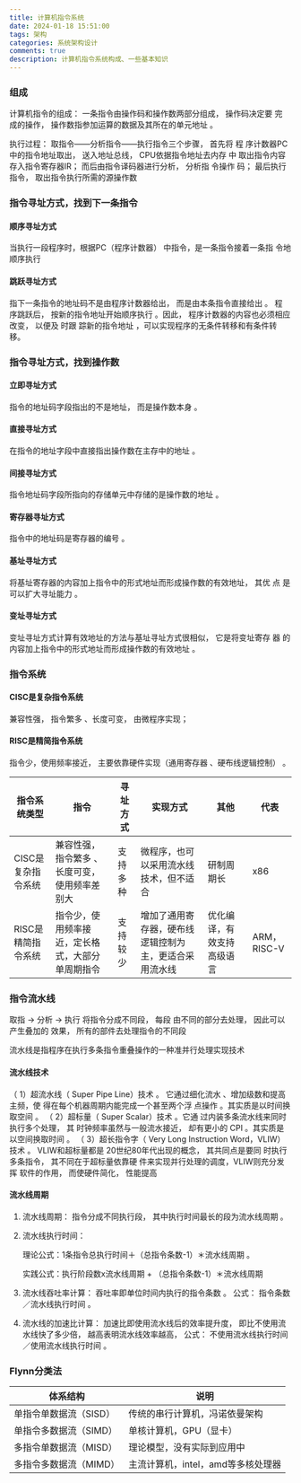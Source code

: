 ```yaml
---
title: 计算机指令系统
date: 2024-01-18 15:51:00
tags: 架构
categories: 系统架构设计
comments: true
description: 计算机指令系统构成、一些基本知识
---
```


### 组成
计算机指令的组成： 一条指令由操作码和操作数两部分组成， 操作码决定要
完 成的操作， 操作数指参加运算的数据及其所在的单元地址 。

执行过程：
取指令——分析指令——执行指令三个步骤， 首先将
程 序计数器PC中的指令地址取出， 送入地址总线， CPU依据指令地址去内存
中 取出指令内容存入指令寄存器IR； 而后由指令译码器进行分析， 分析指
令操作 码； 最后执行指令， 取出指令执行所需的源操作数

### 指令寻址方式，找到下一条指令
#### 顺序寻址方式
当执行一段程序时，根据PC（程序计数器） 中指令，是一条指令接着一条指 令地顺序执行
#### 跳跃寻址方式
指下一条指令的地址码不是由程序计数器给出， 而是由本条指令直接给出 。
程 序跳跃后， 按新的指令地址开始顺序执行 。因此， 程序计数器的内容也必须相应改变， 以便及
时跟 踪新的指令地址 ，可以实现程序的无条件转移和有条件转移。

### 指令寻址方式，找到操作数
#### 立即寻址方式
指令的地址码字段指出的不是地址， 而是操作数本身 。
#### 直接寻址方式
在指令的地址字段中直接指出操作数在主存中的地址 。
#### 间接寻址方式
指令地址码字段所指向的存储单元中存储的是操作数的地址 。
#### 寄存器寻址方式
指令中的地址码是寄存器的编号 。
#### 基址寻址方式
 将基址寄存器的内容加上指令中的形式地址而形成操作数的有效地址， 其优
点 是可以扩大寻址能力 。
#### 变址寻址方式
变址寻址方式计算有效地址的方法与基址寻址方式很相似， 它是将变址寄存
器 的内容加上指令中的形式地址而形成操作数的有效地址 。

### 指令系统
#### CISC是复杂指令系统
兼容性强， 指令繁多 、长度可变， 由微程序实现；
#### RISC是精简指令系统
指令少，使用频率接近， 主要依靠硬件实现（通用寄存器 、硬布线逻辑控制） 。

| 指令系统类型       | 指令                                             | 寻址方式 | 实现方式                                               | 其他                       | 代表        |
| ------------------ | ------------------------------------------------ | -------- | ------------------------------------------------------ | -------------------------- | ----------- |
| CISC是复杂指令系统 | 兼容性强， 指令繁多 、长度可变，使用频率差别大   | 支持多种 | 微程序，也可以采用流水线技术，但不适合                 | 研制周期长                 | x86         |
| RISC是精简指令系统 | 指令少，使用频率接近，定长格式，大部分单周期指令 | 支持较少 | 增加了通用寄存器，硬布线逻辑控制为主，更适合采用流水线 | 优化编译，有效支持高级语言 | ARM，RISC-V |



### 指令流水线
取指 -> 分析 -> 执行
将指令分成不同段， 每段 由不同的部分去处理， 因此可以产生叠加的 效果， 所有的部件去处理指令的不同段

流水线是指程序在执行多条指令重叠操作的一种准并行处理实现技术

#### 流水线技术
（ 1）超流水线（ Super Pipe Line）技术 。 它通过细化流水 、增加级数和提高主频，使 得在每个机器周期内能完成一个甚至两个浮 点操作 。其实质是以时间换取空间 。
（ 2）超标量（ Super Scalar）技术 。它通 过内装多条流水线来同时执行多个处理， 其 时钟频率虽然与一般流水接近， 却有更小的 CPI 。其实质是以空间换取时间 。
（ 3）超长指令字（ Very Long Instruction
Word，VLIW）技术 。 VLIW和超标量都是 20世纪80年代出现的概念， 其共同点是要同 时执行多条指令， 其不同在于超标量依靠硬 件来实现并行处理的调度，VLIW则充分发挥 软件的作用， 而使硬件简化， 性能提高

#### 流水线周期

1. 流水线周期： 指令分成不同执行段， 其中执行时间最长的段为流水线周期 。

2. 流水线执行时间： 

   理论公式：1条指令总执行时间＋（总指令条数-1）＊流水线周期 。

   实践公式：执行阶段数x流水线周期 + （总指令条数-1）＊流水线周期 

3. 流水线吞吐率计算： 吞吐率即单位时间内执行的指令条数 。
    公式： 指令条数／流水线执行时间 。

4. 流水线的加速比计算： 加速比即使用流水线后的效率提升度， 即比不使用流水线快了多少倍， 越高表明流水线效率越高，
    公式： 不使用流水线执行时间／使用流水线执行时间 。

### Flynn分类法

| 体系结构               | 说明                               |
| ---------------------- | ---------------------------------- |
| 单指令单数据流（SISD） | 传统的串行计算机，冯诺依曼架构     |
| 单指令多数据流（SIMD） | 单核计算机，GPU（显卡）            |
| 多指令单数据流（MISD） | 理论模型，没有实际到应用中         |
| 多指令多数据流（MIMD） | 主流计算机，intel，amd等多核处理器 |

